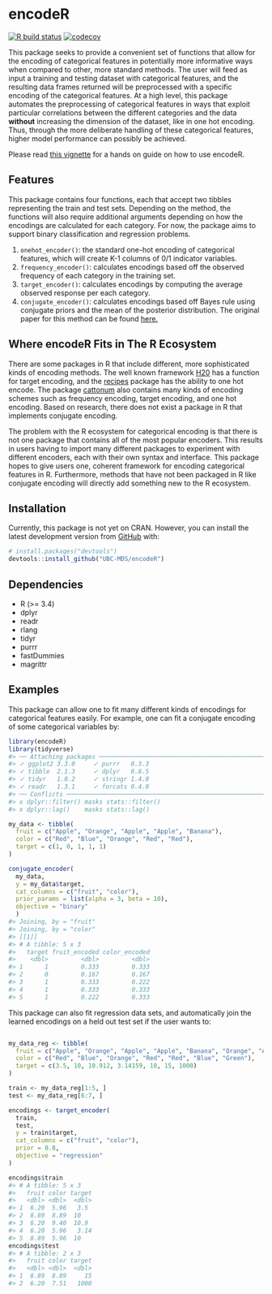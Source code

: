 
<!-- README.md is generated from README.Rmd. Please edit that file -->

# encodeR

<!-- badges: start -->

[![R build
status](https://github.com/UBC-MDS/encodeR/workflows/R-CMD-check/badge.svg)](https://github.com/UBC-MDS/encodeR/actions)
[![codecov](https://codecov.io/gh/UBC-MDS/encodeR/branch/master/graph/badge.svg)](https://codecov.io/gh/UBC-MDS/encodeR)
<!-- badges: end -->

This package seeks to provide a convenient set of functions that allow
for the encoding of categorical features in potentially more informative
ways when compared to other, more standard methods. The user will feed
as input a training and testing dataset with categorical features, and
the resulting data frames returned will be preprocessed with a specific
encoding of the categorical features. At a high level, this package
automates the preprocessing of categorical features in ways that exploit
particular correlations between the different categories and the data
**without** increasing the dimension of the dataset, like in one hot
encoding. Thus, through the more deliberate handling of these
categorical features, higher model performance can possibly be achieved.

Please read [this
vignette](https://ubc-mds.github.io/encodeR/articles/encodeR-vignette.html)
for a hands on guide on how to use encodeR.

## Features

This package contains four functions, each that accept two tibbles
representing the train and test sets. Depending on the method, the
functions will also require additional arguments depending on how the
encodings are calculated for each category. For now, the package aims to
support binary classification and regression problems.

1.  `onehot_encoder()`: the standard one-hot encoding of categorical
    features, which will create K-1 columns of 0/1 indicator variables.
2.  `frequency_encoder()`: calculates encodings based off the observed
    frequency of each category in the training set.
3.  `target_encoder()`: calculates encodings by computing the average
    observed response per each category.
4.  `conjugate_encoder()`: calculates encodings based off Bayes rule
    using conjugate priors and the mean of the posterior distribution.
    The original paper for this method can be found
    [here.](https://arxiv.org/pdf/1904.13001.pdf)

## Where encodeR Fits in The R Ecosystem

There are some packages in R that include different, more sophisticated
kinds of encoding methods. The well known framework
[H20](http://docs.h2o.ai/h2o/latest-stable/h2o-docs/data-munging/target-encoding.html)
has a function for target encoding, and the
[recipes](https://cran.r-project.org/web/packages/recipes/recipes.pdf)
package has the ability to one hot encode. The package
[cattonum](https://cran.r-project.org/web/packages/cattonum/cattonum.pdf)
also contains many kinds of encoding schemes such as frequency encoding,
target encoding, and one hot encoding. Based on research, there does not
exist a package in R that implements conjugate encoding.

The problem with the R ecosystem for categorical encoding is that there
is not one package that contains all of the most popular encoders. This
results in users having to import many different packages to experiment
with different encoders, each with their own syntax and interface. This
package hopes to give users one, coherent framework for encoding
categorical features in R. Furthermore, methods that have not been
packaged in R like conjugate encoding will directly add something new to
the R
ecosystem.

## Installation

<!-- You can install the released version of encodeR from [CRAN](https://CRAN.R-project.org) with: -->

<!-- ``` r -->

<!-- install.packages("encodeR") -->

<!-- ``` -->

Currently, this package is not yet on CRAN. However, you can install the
latest development version from [GitHub](https://github.com/) with:

``` r
# install.packages("devtools")
devtools::install_github("UBC-MDS/encodeR")
```

## Dependencies

  - R (\>= 3.4)
  - dplyr
  - readr
  - rlang
  - tidyr
  - purrr
  - fastDummies
  - magrittr

## Examples

This package can allow one to fit many different kinds of encodings for
categorical features easily. For example, one can fit a conjugate
encoding of some categorical variables by:

``` r
library(encodeR)
library(tidyverse)
#> ── Attaching packages ────────────────────────────────────────────────────────────────────────────────────────────── tidyverse 1.3.0 ──
#> ✓ ggplot2 3.3.0     ✓ purrr   0.3.3
#> ✓ tibble  2.1.3     ✓ dplyr   0.8.5
#> ✓ tidyr   1.0.2     ✓ stringr 1.4.0
#> ✓ readr   1.3.1     ✓ forcats 0.4.0
#> ── Conflicts ───────────────────────────────────────────────────────────────────────────────────────────────── tidyverse_conflicts() ──
#> x dplyr::filter() masks stats::filter()
#> x dplyr::lag()    masks stats::lag()

my_data <- tibble(
  fruit = c("Apple", "Orange", "Apple", "Apple", "Banana"),
  color = c("Red", "Blue", "Orange", "Red", "Red"),
  target = c(1, 0, 1, 1, 1)
)

conjugate_encoder(
  my_data,
  y = my_data$target,
  cat_columns = c("fruit", "color"),
  prior_params = list(alpha = 3, beta = 10), 
  objective = "binary"
  )
#> Joining, by = "fruit"
#> Joining, by = "color"
#> [[1]]
#> # A tibble: 5 x 3
#>   target fruit_encoded color_encoded
#>    <dbl>         <dbl>         <dbl>
#> 1      1         0.333         0.333
#> 2      0         0.167         0.167
#> 3      1         0.333         0.222
#> 4      1         0.333         0.333
#> 5      1         0.222         0.333
```

This package can also fit regression data sets, and automatically join
the learned encodings on a held out test set if the user wants to:

``` r

my_data_reg <- tibble(
  fruit = c("Apple", "Orange", "Apple", "Apple", "Banana", "Orange", "Apple"),
  color = c("Red", "Blue", "Orange", "Red", "Red", "Blue", "Green"),
  target = c(3.5, 10, 10.912, 3.14159, 10, 15, 1000)
)

train <- my_data_reg[1:5, ]
test <- my_data_reg[6:7, ]

encodings <- target_encoder(
  train,
  test,
  y = train$target,
  cat_columns = c("fruit", "color"),
  prior = 0.8, 
  objective = "regression" 
)

encodings$train
#> # A tibble: 5 x 3
#>   fruit color target
#>   <dbl> <dbl>  <dbl>
#> 1  6.20  5.96   3.5 
#> 2  8.89  8.89  10   
#> 3  6.20  9.40  10.9 
#> 4  6.20  5.96   3.14
#> 5  8.89  5.96  10
encodings$test
#> # A tibble: 2 x 3
#>   fruit color target
#>   <dbl> <dbl>  <dbl>
#> 1  8.89  8.89     15
#> 2  6.20  7.51   1000
```

<!-- What is special about using `README.Rmd` instead of just `README.md`? You can include R chunks like so: -->

<!-- ```{r cars} -->

<!-- summary(cars) -->

<!-- ``` -->

<!-- You'll still need to render `README.Rmd` regularly, to keep `README.md` up-to-date. -->

<!-- You can also embed plots, for example: -->

<!-- ```{r pressure, echo = FALSE} -->

<!-- plot(pressure) -->

<!-- ``` -->

<!-- In that case, don't forget to commit and push the resulting figure files, so they display on GitHub! -->
